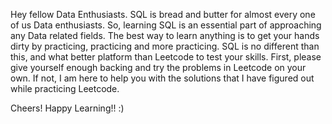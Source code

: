 Hey fellow Data Enthusiasts. SQL is bread and butter for almost every one of us Data enthusiasts. So, learning SQL is an essential part of approaching any Data related fields. 
The best way to learn anything is to get your hands dirty by practicing, practicing and more practicing. SQL is no different than this, and what better platform than Leetcode to test your skills.
First, please give yourself enough backing and try the problems in Leetcode on your own. If not, I am here to help you with the solutions that I have figured out while practicing Leetcode.

Cheers! Happy Learning!! :) 
